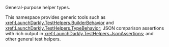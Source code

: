 General-purpose helper types.

This namespace provides generic tools such as <xref:LaunchDarkly.TestHelpers.BuilderBehavior> and <xref:LaunchDarkly.TestHelpers.TypeBehavior>; JSON comparison assertions with rich output in <xref:LaunchDarkly.TestHelpers.JsonAssertions>; and other general test helpers.
